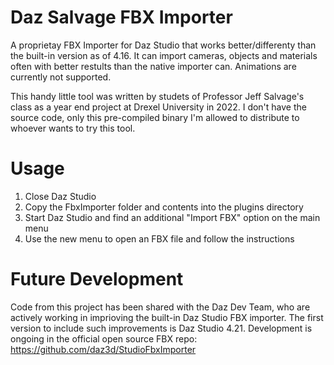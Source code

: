 # Daz Salvage FBX Importer
A proprietay FBX Importer for Daz Studio that works better/differenty than the built-in version as of 4.16.
It can import cameras, objects and materials often with better restults than the native importer can.
Animations are currently not supported.

This handy little tool was written by studets of Professor Jeff Salvage's class as a year end project at Drexel University in 2022. 
I don't have the source code, only this pre-compiled binary I'm allowed to distribute to whoever wants to try this tool.

# Usage
1. Close Daz Studio
2. Copy the FbxImporter folder and contents into the plugins directory
3. Start Daz Studio and find an additional "Import FBX" option on the main menu
4. Use the new menu to open an FBX file and follow the instructions

# Future Development
Code from this project has been shared with the Daz Dev Team, who are actively working in imprioving the built-in Daz Studio FBX importer. 
The first version to include such improvements is Daz Studio 4.21.
Development is ongoing in the official open source FBX repo: https://github.com/daz3d/StudioFbxImporter
